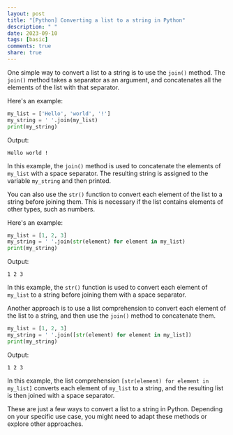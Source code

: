 ```yaml
---
layout: post
title: "[Python] Converting a list to a string in Python"
description: " "
date: 2023-09-10
tags: [basic]
comments: true
share: true
---
```


One simple way to convert a list to a string is to use the `join()` method. The `join()` method takes a separator as an argument, and concatenates all the elements of the list with that separator.

Here's an example:

```python
my_list = ['Hello', 'world', '!']
my_string = ' '.join(my_list)
print(my_string)
```

Output:
```
Hello world !
```

In this example, the `join()` method is used to concatenate the elements of `my_list` with a space separator. The resulting string is assigned to the variable `my_string` and then printed.

You can also use the `str()` function to convert each element of the list to a string before joining them. This is necessary if the list contains elements of other types, such as numbers.

Here's an example:

```python
my_list = [1, 2, 3]
my_string = ' '.join(str(element) for element in my_list)
print(my_string)
```

Output:
```
1 2 3
```

In this example, the `str()` function is used to convert each element of `my_list` to a string before joining them with a space separator.

Another approach is to use a list comprehension to convert each element of the list to a string, and then use the `join()` method to concatenate them.

```python
my_list = [1, 2, 3]
my_string = ' '.join([str(element) for element in my_list])
print(my_string)
```

Output:
```
1 2 3
```

In this example, the list comprehension `[str(element) for element in my_list]` converts each element of `my_list` to a string, and the resulting list is then joined with a space separator.

These are just a few ways to convert a list to a string in Python. Depending on your specific use case, you might need to adapt these methods or explore other approaches.